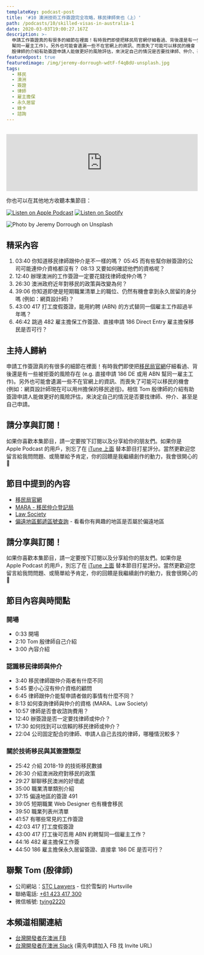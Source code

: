 ```yaml
---
templateKey: podcast-post
title: '#10 澳洲技術工作簽證完全攻略，移民律師來也（上）'
path: /podcasts/10/skilled-visas-in-australia-1
date: 2020-03-03T19:00:27.167Z
description: >-
  申請工作簽證真的有很多的細節在裡面！有時我們即使把移民局官網仔細看過、背後還是有一些被拒簽的風險存在 (例如：直接申請 186 DE 或用 ABN
  幫同一雇主工作)。另外也可能會遺漏一些不在官網上的資訊、而喪失了可能可以移民的機會 (例如：網頁設計師現在可以用州擔保的移民途徑)。相信 Tom
  殷律師的介紹有助簽證申請人能做更好的風險評估，來決定自己的情況是否要找律師、仲介、甚至是自己申請。
featuredpost: true
featuredimage: /img/jeremy-dorrough-wdtF-f4qBdU-unsplash.jpg
tags:
  - 移民
  - 澳洲
  - 簽證
  - 律師
  - 雇主擔保
  - 永久居留
  - 綠卡
  - 諮詢
---
```

<br/>

<iframe src="https://www.listennotes.com/embedded/e/5d6e2857a8e94feda5acfdef2d8ff9d9/" height="150px" width="100%" style="width: 1px; min-width: 100%;" frameborder="0" scrolling="no"></iframe>

你也可以在其他地方收聽本集節目：

[![Listen on Apple Podcast](/img/apple_badge.svg)](https://podcasts.apple.com/au/podcast/10-%E6%BE%B3%E6%B4%B2%E6%8A%80%E8%A1%93%E7%B0%BD%E8%AD%89%E5%AE%8C%E5%85%A8%E6%94%BB%E7%95%A5-%E4%B8%8A/id1479619488?i=1000467373758)
[![Listen on Spotify](/img/spotify-badge-165x40.svg)](https://open.spotify.com/episode/5B2mg2wF5Tpo8HROoP03BG)

![Photo by Jeremy Dorrough on Unsplash](/img/jeremy-dorrough-wdtF-f4qBdU-unsplash.jpg "封面照 - 澳洲護照")

## 精采內容

1. 03:40 你知道移民律師跟仲介是不一樣的嗎？ 05:45 而有些幫你辦簽證的公司可能連仲介資格都沒有？ 08:13 又要如何確認他們的資格呢？
1. 12:40 辦理澳洲的工作簽證一定要花錢找律師或仲介嗎？
1. 26:30 澳洲政府近年對移民的政策與改變為何？
1. 39:06 你知道即使是短期職業清單上的職位、仍然有機會拿到永久居留的身分嗎 (例如：網頁設計師)？
1. 43:00 417 打工度假簽證，能用約聘 (ABN) 的方式替同一個雇主工作超過半年嗎？
1. 46:42 跳過 482 雇主擔保工作簽證、直接申請 186 Direct Entry 雇主擔保移民是否可行？

## 主持人歸納

申請工作簽證真的有很多的細節在裡面！有時我們即使把[移民局官網](https://immi.homeaffairs.gov.au/visas/)仔細看過、背後還是有一些被拒簽的風險存在 (e.g. 直接申請 186 DE 或用 ABN 幫同一雇主工作)。另外也可能會遺漏一些不在官網上的資訊、而喪失了可能可以移民的機會 (例如：網頁設計師現在可以用州擔保的移民途徑)。相信 Tom 殷律師的介紹有助簽證申請人能做更好的風險評估，來決定自己的情況是否要找律師、仲介、甚至是自己申請。

## 請分享與訂閱！

如果你喜歡本集節目，請一定要按下訂閱以及分享給你的朋友們。如果你是 Apple Podcast 的用戶，別忘了在 [iTune 上面](https://podcasts.apple.com/au/podcast/flycoder-%E9%A3%9B%E8%A1%8C%E9%96%8B%E7%99%BC%E8%80%85/id1479619488) 替本節目打星評分。當然更歡迎您留言給我問問題、或簡單給予肯定，你的回饋是我繼續創作的動力，我會很開心的 🙏

## 節目中提到的內容

* [移民局官網](https://immi.homeaffairs.gov.au/visas/)
* [MARA - 移民仲介登記局](https://www.mara.gov.au/)
* [Law Society](https://www.lawsociety.com.au/)
* [偏遠地區郵遞區號查詢](https://www.legislation.gov.au/Details/F2019L01446/Html/Text#_Toc23496620) - 看看你有興趣的地區是否屬於偏遠地區

## 請分享與訂閱！

如果你喜歡本集節目，請一定要按下訂閱以及分享給你的朋友們。如果你是 Apple Podcast 的用戶，別忘了在 [iTune 上面](https://podcasts.apple.com/au/podcast/flycoder-%E9%A3%9B%E8%A1%8C%E9%96%8B%E7%99%BC%E8%80%85/id1479619488) 替本節目打星評分。當然更歡迎您留言給我問問題、或簡單給予肯定，你的回饋是我繼續創作的動力，我會很開心的 🙏

## 節目內容與時間點

### 開場

* 0:33 開場
* 2:10 Tom 殷律師自己介紹
* 3:00 內容介紹

### 認識移民律師與仲介

* 3:40 移民律師跟仲介兩者有什麼不同
* 5:45 要小心沒有仲介資格的顧問
* 6:45 律師跟仲介能幫申請者做的事情有什麼不同？
* 8:13 如何查詢律師與仲介的資格 (MARA、Law Society)
* 10:57 律師是否會收諮詢費用？
* 12:40 辦簽證是否一定要找律師或仲介？
* 17:30 如何找到可以信賴的移民律師或仲介？
* 22:04 公司固定配合的律師、申請人自己去找的律師，哪種情況較多？

### 關於技術移民與其簽證類型

* 25:42 介紹 2018-19 的技術移民數據
* 26:30 介紹澳洲政府對移民的政策
* 29:27 聊聊移民澳洲的好壞處
* 35:00 職業清單類別介紹
* 37:15 偏遠地區的簽證 491
* 39:05 短期職業 Web Designer 也有機會移民
* 39:50 職業列表州清單
* 41:57 有哪些常見的工作簽證
* 42:03 417 打工度假簽證
* 43:00 417 打工後可否用 ABN 約聘幫同一個雇主工作？
* 44:16 482 雇主擔保工作簽
* 44:50 186 雇主擔保永久居留簽證、直接拿 186 DE 是否可行？

## 聯繫 Tom (殷律師)

* 公司網站：[STC Lawyers](http://www.stc-lawyers.com.cn/index.php) - 位於雪梨的 Hurtsville
* 聯絡電話: [+61 423 417 300](tel://+61-423-417-300)
* 微信帳號: [tying2220](weixin://typing2220)

## 本頻道相關連結

* [台灣開發者在澳洲 FB](https://www.facebook.com/groups/1093925090649556)
* [台灣開發者在澳洲 Slack](https://app.slack.com/client/T775H1ELC/CP0UDEJH0) (需先申請加入 FB 找 Invite URL)
